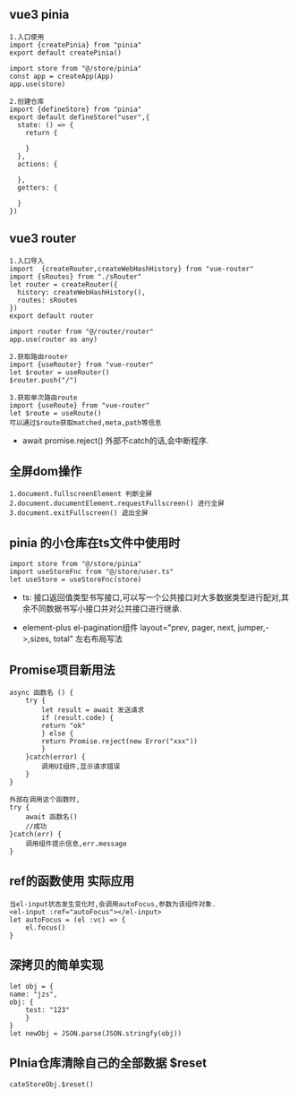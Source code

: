 ## vue3 pinia

```
1.入口使用
import {createPinia} from "pinia"
export default createPinia()

import store from "@/store/pinia"
const app = createApp(App)
app.use(store)
```

```
2.创建仓库
import {defineStore} from "pinia"
export default defineStore("user",{
  state: () => {
    return {
      
    }
  },
  actions: {
   
  },
  getters: {

  }
})
```

## vue3 router

```
1.入口导入
import  {createRouter,createWebHashHistory} from "vue-router"
import {sRoutes} from "./sRouter"
let router = createRouter({
  history: createWebHashHistory(),
  routes: sRoutes
})
export default router

import router from "@/router/router"
app.use(router as any)
```

```
2.获取路由router
import {useRouter} from "vue-router"
let $router = useRouter()
$router.push("/")

3.获取单次路由route
import {useRoute} from "vue-router"
let $route = useRoute()
可以通过$route获取matched,meta,path等信息
```

+ await promise.reject() 外部不catch的话,会中断程序.

## 全屏dom操作

```
1.document.fullscreenElement 判断全屏
2.document.documentElement.requestFullscreen() 进行全屏
3.document.exitFullscreen() 退出全屏
```

## pinia 的小仓库在ts文件中使用时

```
import store from "@/store/pinia"
import useStoreFnc from "@/store/user.ts"
let useStore = useStoreFnc(store)
```

+ ts: 接口返回值类型书写接口,可以写一个公共接口对大多数据类型进行配对,其余不同数据书写小接口并对公共接口进行继承.

+ element-plus  el-pagination组件 layout="prev, pager, next, jumper,->,sizes, total" 左右布局写法

## Promise项目新用法

```
async 函数名 () {
	try {
		let result = await 发送请求
		if (result.code) {
		return "ok"
		} else {
		return Promise.reject(new Error("xxx"))
		}
	}catch(error) {
		调用UI组件,显示请求错误
	}
}

外部在调用这个函数时,
try {
	await 函数名()
	//成功
}catch(err) {
	调用组件提示信息,err.message
}
```

## ref的函数使用 实际应用

```
当el-input状态发生变化时,会调用autoFocus,参数为该组件对象.
<el-input :ref="autoFocus"></el-input>
let autoFocus = (el :vc) => {
	el.focus()
}
```

## 深拷贝的简单实现

```
let obj = {
name: "jzs",
obj: {
	test: "123"
	}
}
let newObj = JSON.parse(JSON.stringfy(obj))
```

## PInia仓库清除自己的全部数据 $reset

```
cateStoreObj.$reset()
```



